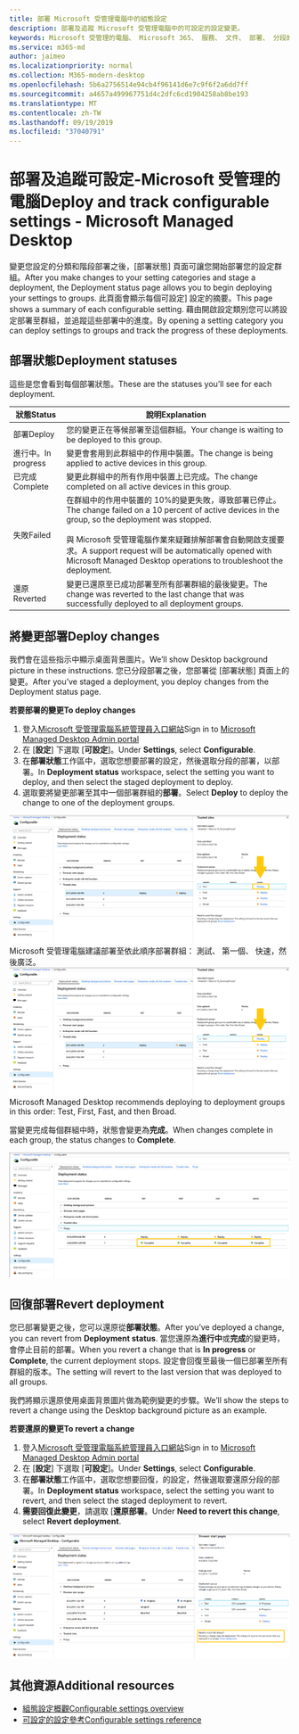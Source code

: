 ```yaml
---
title: 部署 Microsoft 受管理電腦中的組態設定
description: 部署及追蹤 Microsoft 受管理電腦中的可設定的設定變更。
keywords: Microsoft 受管理的電腦、 Microsoft 365、 服務、 文件、 部署、 分段的部署中，組態設定
ms.service: m365-md
author: jaimeo
ms.localizationpriority: normal
ms.collection: M365-modern-desktop
ms.openlocfilehash: 5b6a2756514e94cb4f96141d6e7c9f6f2a6dd7ff
ms.sourcegitcommit: a4657a499967751d4c2dfc6cd1904258ab8be193
ms.translationtype: MT
ms.contentlocale: zh-TW
ms.lasthandoff: 09/19/2019
ms.locfileid: "37040791"
---
```

# <a name="deploy-and-track-configurable-settings---microsoft-managed-desktop"></a><span data-ttu-id="75696-104">部署及追蹤可設定-Microsoft 受管理的電腦</span><span class="sxs-lookup"><span data-stu-id="75696-104">Deploy and track configurable settings - Microsoft Managed Desktop</span></span>

<span data-ttu-id="75696-105">變更您設定的分類和階段部署之後，[部署狀態] 頁面可讓您開始部署您的設定群組。</span><span class="sxs-lookup"><span data-stu-id="75696-105">After you make changes to your setting categories and stage a deployment, the Deployment status page allows you to begin deploying your settings to groups.</span></span> <span data-ttu-id="75696-106">此頁面會顯示每個可設定] 設定的摘要。</span><span class="sxs-lookup"><span data-stu-id="75696-106">This page shows a summary of each configurable setting.</span></span> <span data-ttu-id="75696-107">藉由開啟設定類別您可以將設定部署至群組，並追蹤這些部署中的進度。</span><span class="sxs-lookup"><span data-stu-id="75696-107">By opening a setting category you can deploy settings to groups and track the progress of these deployments.</span></span>

## <a name="deployment-statuses"></a><span data-ttu-id="75696-108">部署狀態</span><span class="sxs-lookup"><span data-stu-id="75696-108">Deployment statuses</span></span> 

<span data-ttu-id="75696-109">這些是您會看到每個部署狀態。</span><span class="sxs-lookup"><span data-stu-id="75696-109">These are the statuses you’ll see for each deployment.</span></span>

<span data-ttu-id="75696-110">狀態</span><span class="sxs-lookup"><span data-stu-id="75696-110">Status</span></span>  | <span data-ttu-id="75696-111">說明</span><span class="sxs-lookup"><span data-stu-id="75696-111">Explanation</span></span> 
--- | --- 
<span data-ttu-id="75696-112">部署</span><span class="sxs-lookup"><span data-stu-id="75696-112">Deploy</span></span> | <span data-ttu-id="75696-113">您的變更正在等候部署至這個群組。</span><span class="sxs-lookup"><span data-stu-id="75696-113">Your change is waiting to be deployed to this group.</span></span>
<span data-ttu-id="75696-114">進行中。</span><span class="sxs-lookup"><span data-stu-id="75696-114">In progress</span></span> | <span data-ttu-id="75696-115">變更會套用到此群組中的作用中裝置。</span><span class="sxs-lookup"><span data-stu-id="75696-115">The change is being applied to active devices in this group.</span></span> 
<span data-ttu-id="75696-116">已完成</span><span class="sxs-lookup"><span data-stu-id="75696-116">Complete</span></span> | <span data-ttu-id="75696-117">變更此群組中的所有作用中裝置上已完成。</span><span class="sxs-lookup"><span data-stu-id="75696-117">The change completed on all active devices in this group.</span></span> 
<span data-ttu-id="75696-118">失敗</span><span class="sxs-lookup"><span data-stu-id="75696-118">Failed</span></span> | <span data-ttu-id="75696-119">在群組中的作用中裝置的 10%的變更失敗，導致部署已停止。</span><span class="sxs-lookup"><span data-stu-id="75696-119">The change failed on a 10 percent of active devices in the group, so the deployment was stopped.</span></span><br><br> <span data-ttu-id="75696-120">與 Microsoft 受管理電腦作業來疑難排解部署會自動開啟支援要求。</span><span class="sxs-lookup"><span data-stu-id="75696-120">A support request will be automatically opened with Microsoft Managed Desktop operations to troubleshoot the deployment.</span></span> 
<span data-ttu-id="75696-121">還原</span><span class="sxs-lookup"><span data-stu-id="75696-121">Reverted</span></span> | <span data-ttu-id="75696-122">變更已還原至已成功部署至所有部署群組的最後變更。</span><span class="sxs-lookup"><span data-stu-id="75696-122">The change was reverted to the last change that was successfully deployed to all deployment groups.</span></span>

## <a name="deploy-changes"></a><span data-ttu-id="75696-123">將變更部署</span><span class="sxs-lookup"><span data-stu-id="75696-123">Deploy changes</span></span>

<span data-ttu-id="75696-124">我們會在這些指示中顯示桌面背景圖片。</span><span class="sxs-lookup"><span data-stu-id="75696-124">We’ll show Desktop background picture in these instructions.</span></span> <span data-ttu-id="75696-125">您已分段部署之後，您部署從 [部署狀態] 頁面上的變更。</span><span class="sxs-lookup"><span data-stu-id="75696-125">After you’ve staged a deployment, you deploy changes from the Deployment status page.</span></span> 

<span data-ttu-id="75696-126">**若要部署的變更**</span><span class="sxs-lookup"><span data-stu-id="75696-126">**To deploy changes**</span></span>

1. <span data-ttu-id="75696-127">登入[Microsoft 受管理電腦系統管理員入口網站](http://aka.ms/mwaasportal)</span><span class="sxs-lookup"><span data-stu-id="75696-127">Sign in to [Microsoft Managed Desktop Admin portal](http://aka.ms/mwaasportal)</span></span>
2. <span data-ttu-id="75696-128">在 [**設定**] 下選取 [**可設定**]。</span><span class="sxs-lookup"><span data-stu-id="75696-128">Under **Settings**, select **Configurable**.</span></span>
3. <span data-ttu-id="75696-129">在**部署狀態**工作區中，選取您想要部署的設定，然後選取分段的部署，以部署。</span><span class="sxs-lookup"><span data-stu-id="75696-129">In **Deployment status** workspace, select the setting you want to deploy, and then select the staged deployment to deploy.</span></span>
4. <span data-ttu-id="75696-130">選取要將變更部署至其中一個部署群組的**部署**。</span><span class="sxs-lookup"><span data-stu-id="75696-130">Select **Deploy** to deploy the change to one of the deployment groups.</span></span>

<span data-ttu-id="75696-131">![可設定的設定部署狀態概觀](images/1deployedit.png)Microsoft 受管理電腦建議部署至依此順序部署群組： 測試、 第一個、 快速，然後廣泛。</span><span class="sxs-lookup"><span data-stu-id="75696-131">![Configurable settings deployment status overview](images/1deployedit.png) Microsoft Managed Desktop recommends deploying to deployment groups in this order: Test, First, Fast, and then Broad.</span></span> 

<span data-ttu-id="75696-132">當變更完成每個群組中時，狀態會變更為**完成**。</span><span class="sxs-lookup"><span data-stu-id="75696-132">When changes complete in each group, the status changes to **Complete**.</span></span>

![完成部署可設定的設定](images/2completeedit.png)

## <a name="revert-deployment"></a><span data-ttu-id="75696-134">回復部署</span><span class="sxs-lookup"><span data-stu-id="75696-134">Revert deployment</span></span>

<span data-ttu-id="75696-135">您已部署變更之後，您可以還原從**部署狀態**。</span><span class="sxs-lookup"><span data-stu-id="75696-135">After you’ve deployed a change, you can revert from **Deployment status**.</span></span> <span data-ttu-id="75696-136">當您還原為**進行中**或**完成**的變更時，會停止目前的部署。</span><span class="sxs-lookup"><span data-stu-id="75696-136">When you revert a change that is **In progress** or **Complete**, the current deployment stops.</span></span> <span data-ttu-id="75696-137">設定會回復至最後一個已部署至所有群組的版本。</span><span class="sxs-lookup"><span data-stu-id="75696-137">The setting will revert to the last version that was deployed to all groups.</span></span> 

<span data-ttu-id="75696-138">我們將顯示還原使用桌面背景圖片做為範例變更的步驟。</span><span class="sxs-lookup"><span data-stu-id="75696-138">We’ll show the steps to revert a change using the Desktop background picture as an example.</span></span> 

<span data-ttu-id="75696-139">**若要還原的變更**</span><span class="sxs-lookup"><span data-stu-id="75696-139">**To revert a change**</span></span>
1. <span data-ttu-id="75696-140">登入[Microsoft 受管理電腦系統管理員入口網站](http://aka.ms/mwaasportal)</span><span class="sxs-lookup"><span data-stu-id="75696-140">Sign in to [Microsoft Managed Desktop Admin portal](http://aka.ms/mwaasportal)</span></span>
2. <span data-ttu-id="75696-141">在 [**設定**] 下選取 [**可設定**]。</span><span class="sxs-lookup"><span data-stu-id="75696-141">Under **Settings**, select **Configurable**.</span></span>
3. <span data-ttu-id="75696-142">在**部署狀態**工作區中，選取您想要回復，的設定，然後選取要還原分段的部署。</span><span class="sxs-lookup"><span data-stu-id="75696-142">In **Deployment status** workspace, select the setting you want to revert, and then select the staged deployment to revert.</span></span>
4. <span data-ttu-id="75696-143">**需要回復此變更**，請選取 [**還原部署**。</span><span class="sxs-lookup"><span data-stu-id="75696-143">Under **Need to revert this change**, select **Revert deployment**.</span></span>

![部署可設定的設定還原](images/3revert.png) 

## <a name="additional-resources"></a><span data-ttu-id="75696-145">其他資源</span><span class="sxs-lookup"><span data-stu-id="75696-145">Additional resources</span></span>
- [<span data-ttu-id="75696-146">組態設定概觀</span><span class="sxs-lookup"><span data-stu-id="75696-146">Configurable settings overview</span></span>](config-setting-overview.md)
- [<span data-ttu-id="75696-147">可設定的設定參考</span><span class="sxs-lookup"><span data-stu-id="75696-147">Configurable settings reference</span></span>](config-setting-ref.md) 
